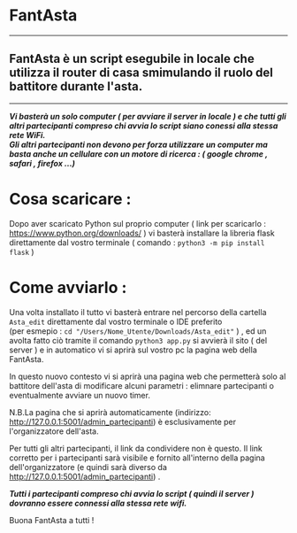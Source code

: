 # FantAsta 
---
## FantAsta è un script esegubile in locale che utilizza il router di casa smimulando il ruolo del battitore durante l'asta. 
---
***Vi basterà un solo computer ( per avviare il server in locale ) e che tutti gli altri partecipanti compreso chi avvia lo script siano conessi alla stessa rete WiFi.  
Gli altri partecipanti non devono per forza utilizzare un computer ma basta anche un cellulare con un motore di ricerca : ( google chrome , safari , firefox ...)***

# Cosa scaricare :
Dopo aver scaricato Python sul proprio computer ( link per scaricarlo  : https://www.python.org/downloads/ ) vi basterà installare la libreria flask direttamente dal vostro terminale ( comando :  `python3 -m pip install flask` )
# Come avviarlo  :
Una volta installato il tutto vi basterà entrare nel  percorso della cartella `Asta_edit` direttamente dal  vostro terminale o IDE preferito  
(per esmepio : `cd "/Users/Nome_Utente/Downloads/Asta_edit"` ) , ed un avolta fatto ciò tramite il comando `python3 app.py` si avvierà il sito ( del server ) e in automatico vi si aprirà sul vostro pc la pagina web della FantAsta.

In  questo nuovo contesto vi si aprirà una pagina web che permetterà solo al battitore dell'asta di modificare alcuni parametri : elimnare partecipanti o eventualmente avviare un nuovo timer. 

N.B.La pagina che si aprirà automaticamente (indirizzo: http://127.0.0.1:5001/admin_partecipanti) è esclusivamente per l'organizzatore dell'asta.

Per tutti gli altri partecipanti, il link da condividere non è questo. Il link corretto per i partecipanti sarà visibile e fornito all'interno della pagina dell'organizzatore (e quindi sarà diverso da http://127.0.0.1:5001/admin_partecipanti) .

***Tutti i partecipanti compreso chi avvia lo script ( quindi il server ) dovranno essere connessi alla stessa rete wifi.***


Buona FantAsta a tutti !
